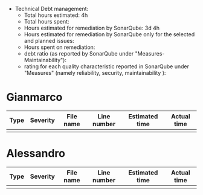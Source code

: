 
- Technical Debt management:
  - Total hours estimated: 4h 
  - Total hours spent: 
  - Hours estimated for remediation by SonarQube: 3d 4h
  - Hours estimated for remediation by SonarQube only for the selected and planned issues: 
  - Hours spent on remediation: 
  - debt ratio (as reported by SonarQube under "Measures-Maintainability"): 
  - rating for each quality characteristic reported in SonarQube under "Measures" (namely reliability, security, maintainability ):
	
# Gianmarco

| Type      | Severity | File name | Line number | Estimated time | Actual time |
| --------- | -------- | --------- | ----------- | -------------- | ----------- |
|           |          |           |             |                |             |

# Alessandro 

| Type      | Severity | File name | Line number | Estimated time | Actual time |
| --------- | -------- | --------- | ----------- | -------------- | ----------- |
|           |          |           |             |                |             |